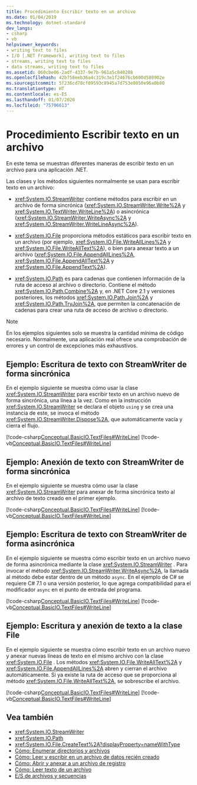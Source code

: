 ```yaml
---
title: Procedimiento Escribir texto en un archivo
ms.date: 01/04/2019
ms.technology: dotnet-standard
dev_langs:
- csharp
- vb
helpviewer_keywords:
- writing text to files
- I/O [.NET Framework], writing text to files
- streams, writing text to files
- data streams, writing text to files
ms.assetid: 060cbe06-2adf-4337-9e7b-961a5c840208
ms.openlocfilehash: 42b758eeb36a4c319c3e1f24676cb600d580902e
ms.sourcegitcommit: 5f236cd78cf09593c8945a7d753e0850e96a0b80
ms.translationtype: HT
ms.contentlocale: es-ES
ms.lasthandoff: 01/07/2020
ms.locfileid: "75706613"
---
```

# <a name="how-to-write-text-to-a-file"></a>Procedimiento Escribir texto en un archivo
En este tema se muestran diferentes maneras de escribir texto en un archivo para una aplicación .NET. 

Las clases y los métodos siguientes normalmente se usan para escribir texto en un archivo:  
  
- <xref:System.IO.StreamWriter> contiene métodos para escribir en un archivo de forma sincrónica (<xref:System.IO.StreamWriter.Write%2A> y <xref:System.IO.TextWriter.WriteLine%2A>) o asincrónica (<xref:System.IO.StreamWriter.WriteAsync%2A> y <xref:System.IO.StreamWriter.WriteLineAsync%2A>).  
  
- <xref:System.IO.File> proporciona métodos estáticos para escribir texto en un archivo (por ejemplo, <xref:System.IO.File.WriteAllLines%2A> y <xref:System.IO.File.WriteAllText%2A>), o bien para anexar texto a un archivo (<xref:System.IO.File.AppendAllLines%2A>, <xref:System.IO.File.AppendAllText%2A> y <xref:System.IO.File.AppendText%2A>).  
  
- <xref:System.IO.Path> es para cadenas que contienen información de la ruta de acceso al archivo o directorio. Contiene el método <xref:System.IO.Path.Combine%2A> y, en .NET Core 2.1 y versiones posteriores, los métodos <xref:System.IO.Path.Join%2A> y <xref:System.IO.Path.TryJoin%2A>, que permiten la concatenación de cadenas para crear una ruta de acceso de archivo o directorio.

> [!NOTE]
> En los ejemplos siguientes solo se muestra la cantidad mínima de código necesario. Normalmente, una aplicación real ofrece una comprobación de errores y un control de excepciones más exhaustivos.  
  
## <a name="example-synchronously-write-text-with-streamwriter"></a>Ejemplo: Escritura de texto con StreamWriter de forma sincrónica

En el ejemplo siguiente se muestra cómo usar la clase <xref:System.IO.StreamWriter> para escribir texto en un archivo nuevo de forma sincrónica, una línea a la vez. Como en la instrucción <xref:System.IO.StreamWriter> se declara el objeto `using` y se crea una instancia de este, se invoca el método <xref:System.IO.StreamWriter.Dispose%2A>, que automáticamente vacía y cierra el flujo.  

[!code-csharp[Conceptual.BasicIO.TextFiles#WriteLine](../../../samples/snippets/csharp/VS_Snippets_CLR/conceptual.basicio.textfiles/cs/write.cs)] 
[!code-vb[Conceptual.BasicIO.TextFiles#WriteLine](../../../samples/snippets/visualbasic/VS_Snippets_CLR/conceptual.basicio.textfiles/vb/write.vb)]  

## <a name="example-synchronously-append-text-with-streamwriter"></a>Ejemplo: Anexión de texto con StreamWriter de forma sincrónica

En el ejemplo siguiente se muestra cómo usar la clase <xref:System.IO.StreamWriter> para anexar de forma sincrónica texto al archivo de texto creado en el primer ejemplo.   

[!code-csharp[Conceptual.BasicIO.TextFiles#WriteLine](../../../samples/snippets/csharp/VS_Snippets_CLR/conceptual.basicio.textfiles/cs/append.cs)] 
[!code-vb[Conceptual.BasicIO.TextFiles#WriteLine](../../../samples/snippets/visualbasic/VS_Snippets_CLR/conceptual.basicio.textfiles/vb/append.vb)]  

## <a name="example-asynchronously-write-text-with-streamwriter"></a>Ejemplo: Escritura de texto con StreamWriter de forma asincrónica

En el ejemplo siguiente se muestra cómo escribir texto en un archivo nuevo de forma asincrónica mediante la clase <xref:System.IO.StreamWriter> . Para invocar el método <xref:System.IO.StreamWriter.WriteAsync%2A>, la llamada al método debe estar dentro de un método `async`. En el ejemplo de C# se requiere C# 7.1 o una versión posterior, lo que agrega compatibilidad para el modificador `async` en el punto de entrada del programa. 

[!code-csharp[Conceptual.BasicIO.TextFiles#WriteLine](../../../samples/snippets/csharp/VS_Snippets_CLR/conceptual.basicio.textfiles/cs/async.cs)] 
[!code-vb[Conceptual.BasicIO.TextFiles#WriteLine](../../../samples/snippets/visualbasic/VS_Snippets_CLR/conceptual.basicio.textfiles/vb/async.vb)]  

## <a name="example-write-and-append-text-with-the-file-class"></a>Ejemplo: Escritura y anexión de texto a la clase File

En el ejemplo siguiente se muestra cómo escribir texto en un archivo nuevo y anexar nuevas líneas de texto en el mismo archivo con la clase <xref:System.IO.File> . Los métodos <xref:System.IO.File.WriteAllText%2A> y <xref:System.IO.File.AppendAllLines%2A> abren y cierran el archivo automáticamente. Si ya existe la ruta de acceso que se proporciona al método <xref:System.IO.File.WriteAllText%2A>, se sobrescribe el archivo.  

[!code-csharp[Conceptual.BasicIO.TextFiles#WriteLine](../../../samples/snippets/csharp/VS_Snippets_CLR/conceptual.basicio.textfiles/cs/file.cs)] 
[!code-vb[Conceptual.BasicIO.TextFiles#WriteLine](../../../samples/snippets/visualbasic/VS_Snippets_CLR/conceptual.basicio.textfiles/vb/file.vb)]  

## <a name="see-also"></a>Vea también

- <xref:System.IO.StreamWriter>
- <xref:System.IO.Path>
- <xref:System.IO.File.CreateText%2A?displayProperty=nameWithType>
- [Cómo: Enumerar directorios y archivos](../../../docs/standard/io/how-to-enumerate-directories-and-files.md)
- [Cómo: Leer y escribir en un archivo de datos recién creado](../../../docs/standard/io/how-to-read-and-write-to-a-newly-created-data-file.md)
- [Cómo: Abrir y anexar a un archivo de registro](../../../docs/standard/io/how-to-open-and-append-to-a-log-file.md)
- [Cómo: Leer texto de un archivo](../../../docs/standard/io/how-to-read-text-from-a-file.md)
- [E/S de archivos y secuencias](../../../docs/standard/io/index.md)
